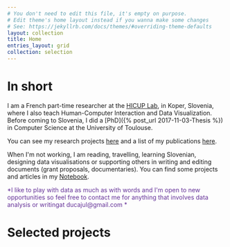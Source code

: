 ```yaml
---
# You don't need to edit this file, it's empty on purpose.
# Edit theme's home layout instead if you wanna make some changes
# See: https://jekyllrb.com/docs/themes/#overriding-theme-defaults
layout: collection
title: Home
entries_layout: grid
collection: selection
---
```


# In short

I am a French part-time researcher at the [HICUP Lab](https://dist.famnit.upr.si/en/HICUP), in Koper, Slovenia, where I also teach Human-Computer Interaction and Data Visualization. Before coming to Slovenia, I did a [PhD]({% post_url 2017-11-03-Thesis %}) in Computer Science at the University of Toulouse. 

You can see my research projects [here](research) and a list of my publications [here](https://scholar.google.fr/citations?user=Fdzo-agAAAAJ&hl=en).

When I'm not working, I am reading, travelling, learning Slovenian, designing data visualisations or supporting others in writing and editing documents (grant proposals, documentaries). You can find some projects and articles in my [Notebook](notebook).  

<p style="color: RebeccaPurple">*I like to play with data as much as with words and I'm open to new opportunities so feel free to contact me for anything that involves data analysis or writingat ducajul@gmail.com *</p>

# Selected projects






